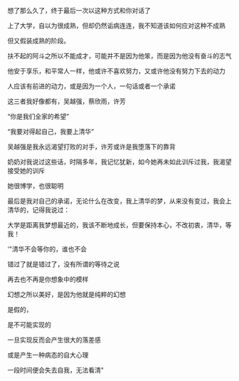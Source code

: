想了那么久了，终于最后一次以这种方式和你对话了

上了大学，自以为很成熟，但却仍然诟病连连，我不知道该如何应对这种不成熟

但又假装成熟的阶段。

扶不起的阿斗之所以不能成才，可能并不是因为他笨，而是因为他没有奋斗的志气

他安于享乐，和平常人一样，他或许不喜欢努力，又或许他没有努力下去的动力

人应该有前进的动力，或是因为一个人，一句话或者一个承诺

这三者我好像都有，吴越强，蔡欣雨，许芳

“你是我们全家的希望”

“我要对得起自己，我要上清华”

吴越强是我永远渴望打败的对手，许芳或许是我堕落下的靠背

奶奶对我说过这些话，时隔多年，我记忆犹新，如今她再未如此训斥过我，我渴望接受她的训斥

她很博学，也很聪明

最后是我对自己的承诺，无论什么在改变，我上清华的梦，从来没有变过，我会上清华的，记得我说过：

大学是距离我梦想最近的，我该不断地成长，但要保持本心，不改初衷，清华，等我！



‘"清华不会等你的，谁也不会

错过了就是错过了，没有所谓的等待之说

再去也不再是你想象中的模样

幻想之所以美好，是因为他就是纯粹的幻想

是假的，

是不可能实现的

一旦实现反而会产生很大的落差感

或是产生一种病态的自大心理

一段时间便会失去自我，无法看清"